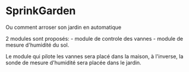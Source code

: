# SprinkGarden
Ou comment arroser son jardin en automatique 

2 modules sont proposés:
    - module de controle des vannes
    - module de mesure d'humidité du sol.

Le module qui pilote les vannes sera placé dans la maison, à l'inverse, la sonde de mesure d'humidité sera placée dans le jardin.
